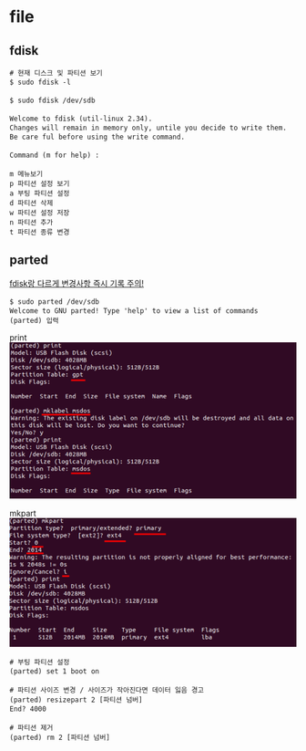
# file
    
## fdisk   
```
# 현재 디스크 및 파티션 보기
$ sudo fdisk -l

$ sudo fdisk /dev/sdb 

Welcome to fdisk (util-linux 2.34).
Changes will remain in memory only, untile you decide to write them.
Be care ful before using the write command.

Command (m for help) :

m 메뉴보기
p 파티션 설정 보기
a 부팅 파티션 설정
d 파티션 삭제
w 파티션 설정 저장
n 파티션 추가
t 파티션 종류 변경
```
    
## parted   
<u>fdisk랑 다르게 변경사항 즉시 기록 주의!</u>

```
$ sudo parted /dev/sdb
Welcome to GNU parted! Type 'help' to view a list of commands
(parted) 입력
```
print   
![parted](print.jpg)
    
mkpart    
![mkparted](mkpart.jpg)   
```
# 부팅 파티션 설정
(parted) set 1 boot on

# 파티션 사이즈 변경 / 사이즈가 작아진다면 데이터 잃음 경고
(parted) resizepart 2 [파티션 넘버]
End? 4000

# 파티션 제거
(parted) rm 2 [파티션 넘버]
```
